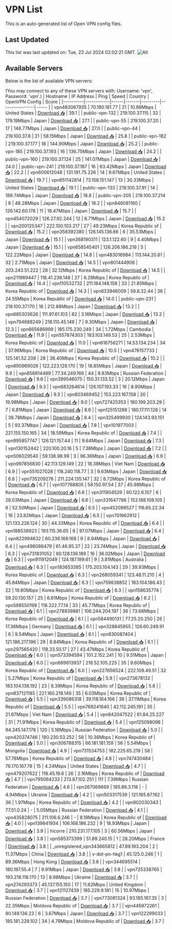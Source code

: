 # VPN List

This is an auto-generated list of Open VPN config files.

## Last Updated

This list was last updated on: Tue, 23 Jul 2024 02:02:21 GMT.
![Alt](https://repobeats.axiom.co/api/embed/186b98318ef1479477931607c1ad7d823f12451f.svg "Repobeats analytics image")

## Available Servers

Below is the list of available VPN servers:

(You may connect to any of these VPN servers with: Username: 'vpn', Password: 'vpn'.)
| Hostname | IP Address | Ping | Speed | Country | OpenVPN Config | Score |
|----------|------------|------|-------|---------|----------------| ----- |
| vpn483067935 | 70.180.181.77 | 21 | 10.89Mbps | United States | [Download 📥](./configs/server_0_US.ovpn) | 39.1 |
| public-vpn-132 | 219.100.37.115 | 32 | 179.19Mbps | Japan | [Download 📥](./configs/server_1_JP.ovpn) | 27.1 |
| public-vpn-55 | 219.100.37.20 | 17 | 146.77Mbps | Japan | [Download 📥](./configs/server_2_JP.ovpn) | 27.0 |
| public-vpn-44 | 219.100.37.8 | 21 | 58.15Mbps | Japan | [Download 📥](./configs/server_3_JP.ovpn) | 25.8 |
| public-vpn-182 | 219.100.37.177 | 18 | 144.90Mbps | Japan | [Download 📥](./configs/server_4_JP.ovpn) | 25.2 |
| public-vpn-185 | 219.100.37.193 | 16 | 136.75Mbps | Japan | [Download 📥](./configs/server_5_JP.ovpn) | 24.2 |
| public-vpn-160 | 219.100.37.124 | 25 | 141.07Mbps | Japan | [Download 📥](./configs/server_6_JP.ovpn) | 24.0 |
| public-vpn-241 | 219.100.37.187 | 16 | 63.42Mbps | Japan | [Download 📥](./configs/server_7_JP.ovpn) | 22.2 |
| vpn600612048 | 131.191.75.226 | 14 | 9.67Mbps | United States | [Download 📥](./configs/server_8_US.ovpn) | 19.7 |
| vpn651142814 | 73.158.151.147 | 13 | 30.33Mbps | United States | [Download 📥](./configs/server_9_US.ovpn) | 19.1 |
| public-vpn-133 | 219.100.37.91 | 14 | 189.74Mbps | Japan | [Download 📥](./configs/server_10_JP.ovpn) | 18.8 |
| public-vpn-205 | 219.100.37.214 | 8 | 48.28Mbps | Japan | [Download 📥](./configs/server_11_JP.ovpn) | 18.2 |
| vpn846081160 | 126.142.60.178 | 11 | 18.47Mbps | Japan | [Download 📥](./configs/server_12_JP.ovpn) | 15.7 |
| vpn454072029 | 126.27.92.244 | 12 | 6.71Mbps | Japan | [Download 📥](./configs/server_13_JP.ovpn) | 15.2 |
| vpn200125347 | 222.100.103.217 | 27 | 49.23Mbps | Korea Republic of | [Download 📥](./configs/server_14_KR.ovpn) | 15.2 |
| vpn358392380 | 126.145.136.66 | 6 | 35.53Mbps | Japan | [Download 📥](./configs/server_15_JP.ovpn) | 15.1 |
| vpn368190311 | 123.1.122.60 | 9 | 4.40Mbps | Japan | [Download 📥](./configs/server_16_JP.ovpn) | 15.1 |
| vpn658545401 | 126.206.186.219 | 5 | 122.22Mbps | Japan | [Download 📥](./configs/server_17_JP.ovpn) | 14.8 |
| vpn483016984 | 113.144.20.61 | 32 | 2.71Mbps | Japan | [Download 📥](./configs/server_18_JP.ovpn) | 14.5 |
| vpn801444906 | 203.243.51.222 | 28 | 32.12Mbps | Korea Republic of | [Download 📥](./configs/server_19_KR.ovpn) | 14.5 |
| vpn211969447 | 118.41.236.148 | 27 | 6.28Mbps | Korea Republic of | [Download 📥](./configs/server_20_KR.ovpn) | 14.4 |
| vpn110532732 | 211.184.148.158 | 33 | 21.85Mbps | Korea Republic of | [Download 📥](./configs/server_21_KR.ovpn) | 14.3 |
| vpn633946009 | 59.8.32.44 | 36 | 24.55Mbps | Korea Republic of | [Download 📥](./configs/server_22_KR.ovpn) | 14.0 |
| public-vpn-231 | 219.100.37.170 | 16 | 212.88Mbps | Japan | [Download 📥](./configs/server_23_JP.ovpn) | 13.2 |
| vpn685303626 | 111.97.61.103 | 82 | 3.16Mbps | Japan | [Download 📥](./configs/server_24_JP.ovpn) | 13.2 |
| vpn794688249 | 218.110.45.149 | 7 | 9.30Mbps | Japan | [Download 📥](./configs/server_25_JP.ovpn) | 12.3 |
| vpn665686999 | 185.175.230.249 | 34 | 1.72Mbps | Cambodia | [Download 📥](./configs/server_26_KH.ovpn) | 11.9 |
| vpn557874303 | 183.103.149.53 | 25 | 2.53Mbps | Korea Republic of | [Download 📥](./configs/server_27_KR.ovpn) | 11.0 |
| vpn616756271 | 14.53.134.234 | 34 | 37.96Mbps | Korea Republic of | [Download 📥](./configs/server_28_KR.ovpn) | 10.5 |
| vpn476157733 | 125.141.52.208 | 28 | 38.40Mbps | Korea Republic of | [Download 📥](./configs/server_29_KR.ovpn) | 10.2 |
| vpn890969026 | 122.223.129.170 | 19 | 18.85Mbps | Japan | [Download 📥](./configs/server_30_JP.ovpn) | 9.9 |
| vpn856814489 | 77.34.249.166 | 44 | 8.83Mbps | Russian Federation | [Download 📥](./configs/server_31_RU.ovpn) | 9.6 |
| vpn399546075 | 150.31.133.52 | 3 | 20.12Mbps | Japan | [Download 📥](./configs/server_32_JP.ovpn) | 9.3 |
| vpn683264614 | 126.107.193.33 | 16 | 8.90Mbps | Japan | [Download 📥](./configs/server_33_JP.ovpn) | 9.3 |
| vpn803469452 | 153.223.167.158 | 20 | 19.98Mbps | Japan | [Download 📥](./configs/server_34_JP.ovpn) | 9.0 |
| vpn727425353 | 180.199.203.29 | 7 | 6.81Mbps | Japan | [Download 📥](./configs/server_35_JP.ovpn) | 8.6 |
| vpn125151288 | 180.17.111.128 | 14 | 38.78Mbps | Japan | [Download 📥](./configs/server_36_JP.ovpn) | 8.4 |
| vpn325499930 | 124.143.93.151 | 5 | 93.37Mbps | Japan | [Download 📥](./configs/server_37_JP.ovpn) | 7.8 |
| vpn101977003 | 221.155.150.165 | 34 | 18.59Mbps | Korea Republic of | [Download 📥](./configs/server_38_KR.ovpn) | 7.4 |
| vpn995857747 | 126.121.157.44 | 11 | 9.64Mbps | Japan | [Download 📥](./configs/server_39_JP.ovpn) | 7.3 |
| vpn130152442 | 220.100.20.16 | 5 | 7.38Mbps | Japan | [Download 📥](./configs/server_40_JP.ovpn) | 7.2 |
| vpn506029540 | 59.138.98.99 | 3 | 96.36Mbps | Japan | [Download 📥](./configs/server_41_JP.ovpn) | 6.9 |
| vpn997856830 | 42.113.129.149 | 22 | 18.38Mbps | Viet Nam | [Download 📥](./configs/server_42_VN.ovpn) | 6.9 |
| vpn551027028 | 118.240.118.77 | 3 | 9.63Mbps | Japan | [Download 📥](./configs/server_43_JP.ovpn) | 6.8 |
| vpn735209276 | 211.224.135.147 | 32 | 8.72Mbps | Korea Republic of | [Download 📥](./configs/server_44_KR.ovpn) | 6.7 |
| vpn107768805 | 58.150.97.54 | 37 | 45.98Mbps | Korea Republic of | [Download 📥](./configs/server_45_KR.ovpn) | 6.6 |
| vpn311904526 | 60.122.6.107 | 6 | 28.03Mbps | Japan | [Download 📥](./configs/server_46_JP.ovpn) | 6.6 |
| vpn331647786 | 153.188.108.105 | 8 | 52.50Mbps | Japan | [Download 📥](./configs/server_47_JP.ovpn) | 6.5 |
| vpn452099527 | 116.65.22.34 | 16 | 23.82Mbps | Japan | [Download 📥](./configs/server_48_JP.ovpn) | 6.5 |
| vpn701662912 | 121.133.226.124 | 30 | 44.33Mbps | Korea Republic of | [Download 📥](./configs/server_49_KR.ovpn) | 6.4 |
| vpn188538923 | 193.115.36.65 | 6 | 97.07Mbps | Japan | [Download 📥](./configs/server_50_JP.ovpn) | 6.4 |
| vpn822994632 | 60.236.169.168 | 9 | 8.94Mbps | Japan | [Download 📥](./configs/server_51_JP.ovpn) | 6.4 |
| vpn498086479 | 61.46.95.37 | 22 | 23.74Mbps | Japan | [Download 📥](./configs/server_52_JP.ovpn) | 6.3 |
| vpn731831052 | 60.128.136.189 | 16 | 36.02Mbps | Japan | [Download 📥](./configs/server_53_JP.ovpn) | 6.3 |
| vpn911912049 | 124.187.199.61 | 9 | 3.81Mbps | Australia | [Download 📥](./configs/server_54_AU.ovpn) | 6.3 |
| vpn183653385 | 175.203.104.143 | 29 | 39.93Mbps | Korea Republic of | [Download 📥](./configs/server_55_KR.ovpn) | 6.3 |
| vpn268059341 | 123.48.11.210 | 4 | 45.84Mbps | Japan | [Download 📥](./configs/server_56_JP.ovpn) | 6.3 |
| vpn759838852 | 183.104.186.43 | 22 | 19.80Mbps | Korea Republic of | [Download 📥](./configs/server_57_KR.ovpn) | 6.3 |
| vpn158635774 | 59.20.130.157 | 25 | 6.61Mbps | Korea Republic of | [Download 📥](./configs/server_58_KR.ovpn) | 6.2 |
| vpn588550199 | 118.222.77.14 | 33 | 45.77Mbps | Korea Republic of | [Download 📥](./configs/server_59_KR.ovpn) | 6.1 |
| vpn278939881 | 106.244.204.197 | 36 | 73.68Mbps | Korea Republic of | [Download 📥](./configs/server_60_KR.ovpn) | 6.1 |
| vpn584490131 | 77.25.20.250 | 26 | 17.36Mbps | Germany | [Download 📥](./configs/server_61_DE.ovpn) | 6.1 |
| vpn328845955 | 126.60.249.91 | 6 | 9.54Mbps | Japan | [Download 📥](./configs/server_62_JP.ovpn) | 6.1 |
| vpn830087404 | 121.186.217.196 | 29 | 8.84Mbps | Korea Republic of | [Download 📥](./configs/server_63_KR.ovpn) | 6.1 |
| vpn297565420 | 118.33.50.17 | 27 | 43.47Mbps | Korea Republic of | [Download 📥](./configs/server_64_KR.ovpn) | 6.0 |
| vpn573394594 | 101.2.152.241 | 10 | 9.51Mbps | Japan | [Download 📥](./configs/server_65_JP.ovpn) | 6.0 |
| vpn669813937 | 218.52.105.225 | 35 | 9.60Mbps | Korea Republic of | [Download 📥](./configs/server_66_KR.ovpn) | 6.0 |
| vpn227656524 | 222.109.49.51 | 32 | 5.27Mbps | Korea Republic of | [Download 📥](./configs/server_67_KR.ovpn) | 5.9 |
| vpn273678132 | 183.104.138.192 | 23 | 8.39Mbps | Korea Republic of | [Download 📥](./configs/server_68_KR.ovpn) | 5.8 |
| vpn837121185 | 221.160.218.149 | 35 | 6.03Mbps | Korea Republic of | [Download 📥](./configs/server_69_KR.ovpn) | 5.5 |
| vpn339086318 | 39.118.164.166 | 39 | 37.11Mbps | Korea Republic of | [Download 📥](./configs/server_70_KR.ovpn) | 5.5 |
| vpn769241640 | 42.112.245.191 | 35 | 21.67Mbps | Viet Nam | [Download 📥](./configs/server_71_VN.ovpn) | 5.4 |
| vpn642047522 | 61.84.25.227 | 31 | 71.91Mbps | Korea Republic of | [Download 📥](./configs/server_72_KR.ovpn) | 5.4 |
| vpn125098098 | 94.245.147.178 | 120 | 5.16Mbps | Russian Federation | [Download 📥](./configs/server_73_RU.ovpn) | 5.0 |
| vpn420374746 | 180.230.53.252 | 58 | 10.36Mbps | Korea Republic of | [Download 📥](./configs/server_74_KR.ovpn) | 5.0 |
| vpn306788315 | 66.181.181.159 | 56 | 5.54Mbps | Mongolia | [Download 📥](./configs/server_75_MN.ovpn) | 4.9 |
| vpn731534753 | 182.225.65.219 | 58 | 57.76Mbps | Korea Republic of | [Download 📥](./configs/server_76_KR.ovpn) | 4.8 |
| vpn747430484 | 76.170.167.78 | 15 | 4.24Mbps | United States | [Download 📥](./configs/server_77_US.ovpn) | 4.7 |
| vpn479207622 | 118.45.19.6 | 26 | 2.16Mbps | Korea Republic of | [Download 📥](./configs/server_78_KR.ovpn) | 4.7 |
| vpn795064233 | 213.87.102.251 | 111 | 7.39Mbps | Russian Federation | [Download 📥](./configs/server_79_RU.ovpn) | 4.6 |
| vpn267069669 | 185.86.3.118 | - | 4.94Mbps | Ukraine | [Download 📥](./configs/server_80_UA.ovpn) | 4.2 |
| vpn503317539 | 121.165.87.162 | 36 | 1.97Mbps | Korea Republic of | [Download 📥](./configs/server_81_KR.ovpn) | 4.2 |
| vpn902030343 | 77.51.0.24 | - | 5.05Mbps | Russian Federation | [Download 📥](./configs/server_82_RU.ovpn) | 4.1 |
| vpn435828075 | 211.106.6.246 | - | 8.19Mbps | Korea Republic of | [Download 📥](./configs/server_83_KR.ovpn) | 4.0 |
| vpn139841934 | 106.168.186.232 | 9 | 18.93Mbps | Japan | [Download 📥](./configs/server_84_JP.ovpn) | 3.9 |
| hicorre | 210.231.177.105 | 3 | 60.56Mbps | Japan | [Download 📥](./configs/server_85_JP.ovpn) | 3.8 |
| vpn585373399 | 51.89.240.15 | 1 | 28.20Mbps | France | [Download 📥](./configs/server_86_FR.ovpn) | 3.8 |
| _unregistered_vpn343665812 | 47.89.193.204 | 2 | 11.37Mbps | China | [Download 📥](./configs/server_87_CN.ovpn) | 3.8 |
| v-dot-pn-hkg1 | 45.125.0.246 | 1 | 89.36Mbps | Hong Kong | [Download 📥](./configs/server_88_HK.ovpn) | 3.8 |
| vpn344695514 | 180.197.55.4 | 7 | 9.91Mbps | Japan | [Download 📥](./configs/server_89_JP.ovpn) | 3.8 |
| vpn725338765 | 193.218.118.170 | 13 | 8.98Mbps | Ukraine | [Download 📥](./configs/server_90_UA.ovpn) | 3.7 |
| vpn274293373 | 45.137.155.150 | 17 | 11.62Mbps | United Kingdom | [Download 📥](./configs/server_91_GB.ovpn) | 3.7 |
| vpn121127439 | 185.229.9.181 | 15 | 10.97Mbps | Russian Federation | [Download 📥](./configs/server_92_RU.ovpn) | 3.7 |
| vpn773081324 | 93.185.167.35 | 3 | 22.35Mbps | Moldova Republic of | [Download 📥](./configs/server_93_MD.ovpn) | 3.7 |
| vpn445972261 | 90.149.136.23 | 6 | 3.67Mbps | Japan | [Download 📥](./configs/server_94_JP.ovpn) | 3.7 |
| vpn122299033 | 185.181.229.102 | 34 | 4.79Mbps | Moldova Republic of | [Download 📥](./configs/server_95_MD.ovpn) | 3.7 |
